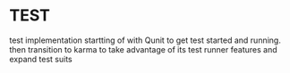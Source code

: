 # TEST
test implementation startting of with Qunit to get test started and running. then transition to karma to take advantage of its test runner features and expand test suits
